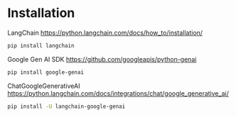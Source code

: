 # Installation

LangChain
https://python.langchain.com/docs/how_to/installation/
```bash
pip install langchain
```

Google Gen AI SDK
https://github.com/googleapis/python-genai
```bash
pip install google-genai
```


ChatGoogleGenerativeAI
https://python.langchain.com/docs/integrations/chat/google_generative_ai/
```bash
pip install -U langchain-google-genai
```